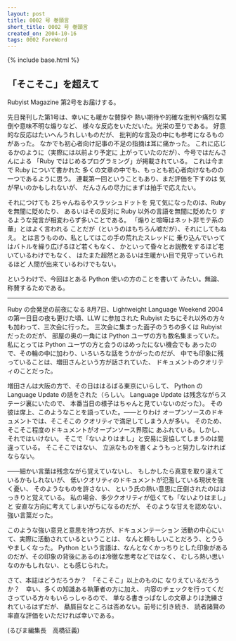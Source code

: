 ```yaml
---
layout: post
title: 0002 号 巻頭言
short_title: 0002 号 巻頭言
created_on: 2004-10-16
tags: 0002 ForeWord
---
```

{% include base.html %}


## 「そこそこ」を超えて

Rubyist Magazine 第2号をお届けする。

先日発刊した第1号は、幸いにも暖かな賛辞や
熱い期待や的確な批判や痛烈な罵倒や意味不明な煽りなど、
様々な反応をいただいた。光栄の至りである。
好意的な反応はたいへんうれしいものだが、
批判的な言及の中にも参考になるものがあった。
なかでも初心者向け記事の不足の指摘は耳に痛かった。
これに応じるかのように（実際には以前より予定に
上がっていたのだが）、今号ではだんさんによる
「Ruby ではじめるプログラミング」が掲載されている。
これは今まで Ruby について書かれた
多くの文章の中でも、もっとも初心者向けなものの
一つであるように思う。
連載第一回ということもあり、まだ評価を下すのは
気が早いのかもしれないが、
だんさんの尽力にまずは拍手で応えたい。

それにつけても 2ちゃんねるやスラッシュドットを
見て気になったのは、Ruby を無闇に貶めたり、
あるいはその反対に Ruby 以外の言語を無闇に貶めたり
するような発言が相変わらず多いことである。
「煽りと喧嘩はネット非モテ系の華」とはよく言われる
ことだが（というのはもちろん嘘だが）、それにしてもねえ。
とは言うものの、私としてはこの手の荒れたスレッドに
乗り込んでいってはバトルを繰り広げるほど若くもなく、
かといって昏々とお説教をするほど老いているわけでもなく、
はたまた超然とあるいは生暖かい目で見守っていられるほど
人間が出来ているわけでもない。

というわけで、今回はとある Python 使いの方のことを書いて
みたい。無論、称賛するためである。

----

Ruby の会発足の前夜になる 8月7日、Lightweight Language
Weekend 2004 の第一日目の夜も更けた頃、LLW に参加された
Rubyist たちにそれ以外の方々も加わって、三次会に行った。
三次会に集まった面子のうちの多くは Rubyist だったのだが、
部屋の奥の一角には Python ユーザの方も数名集まっていた。
私にとっては Python ユーザの方と会うのはめったにない機会でも
あったので、その輪の中に加わり、いろいろな話をうかがったのだが、
中でも印象に残っていることは、増田さんという方が話されていた、
ドキュメントのクオリティのことだった。

増田さんは大阪の方で、その日ははるばる東京にいらして、
Python の Language Update の話をされた（らしい。
Language Update は残念ながらステージ裏にいたので、
本番当日の様子はちゃんと見ていないのだった）。
その彼は席上、このようなことを語っていた。――とりわけ
オープンソースのドキュメントでは、そこそこの
クオリティで満足してしまう人が多い。
そのため、そこそこ程度のドキュメントがオープンソース界隈に
あふれている。しかし、それではいけない。
そこで「ないよりはまし」と安易に妥協してしまうのは間違っている。
そこそこではない、
立派なものを書くようもっと努力しなければならない。

――細かい言葉は残念ながら覚えていないし、
もしかしたら真意を取り違えているかもしれないが、
低いクオリティのドキュメントが氾濫している現状を強く憂い、
そのようなものを許さない、
という氏の熱い意思に圧倒されたのははっきりと覚えている。
私の場合、多少クオリティが低くても「ないよりはまし」と
安直な方向に考えてしまいがちになるのだが、
そのような甘えを認めない、強い言葉だった。

このような強い意見と意思を持つ方が、ドキュメンテーション
活動の中心にいて、実際に活動されているということは、
なんと頼もしいことだろう、とうらやましくなった。
Python という言語は、なんとなくかっちりとした印象がある
のだが、その印象の背後にあるのは冷徹な思考などではなく、
むしろ熱い思いなのかもしれない、とも感じられた。

さて、本誌はどうだろうか？　「そこそこ」以上のものに
なりえているだろうか？　幸い、多くの知識ある執筆者の方に加え、
内容のチェックを行ってくださっている方々もいらっしゃるので、
単なる書きっぱなしの文章よりは洗練されているはずだが、
贔屓目なところは否めない。前号に引き続き、
読者諸賢の率直な評価をいただければ幸いである。

(るびま編集長　高橋征義)


